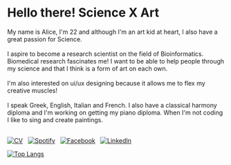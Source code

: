
<h1>
Hello there! Science X Art
</h1>


My name is Alice, I'm 22 and although I'm an art kid at heart, I also have a great passion for Science.
<br>
<br>
I aspire to become a research scientist on the field of Bioinformatics.
Biomedical research fascinates me! I want to be able to help people through my science and that I think is a form of art on each own.
<br>
<br>
I'm also interested on ui/ux designing because it allows me to flex my creative muscles! 
<br>
<br>
I speak Greek, English, Italian and French. I also have a classical harmony diploma and I'm working on getting my piano diploma. When I'm not coding I like to sing and create paintings.
<br>
<br>
<!-- social media buttons -->
[![CV][8_icon]][6]
&nbsp;
[![Spotify][5_icon]][5]
&nbsp;
[![Facebook][6_icon]][2]
&nbsp;
[![LinkedIn][4_icon2]][4]
&nbsp;
<!-- <br> -->

<!-- links to social media icons -->
<!-- icons with padding --> 
[2_icon]: http://i.imgur.com/P3YfQoD.png (facebook icon with padding) 
[3_icon1]: http://i.imgur.com/0o48UoR.png (github icon with padding) 
[4_icon1]: https://img.shields.io/badge/LinkedIn-0077B5?style=for-the-badge&logo=linkedin&logoColor=black 

<!-- icons without padding -->
[5_icon]: https://img.shields.io/badge/Spotify-1ED760?&style=for-the-badge-m&logo=spotify&logoColor=black
[6_icon]: https://img.shields.io/badge/Facebook-1877F2?style=for-the-badge-m&logo=facebook&logoColor=black
[8_icon]: https://img.shields.io/badge/Resumé-4285F4?style=for-the-badge-m&logo=google-drive&logoColor=black
[4_icon1]: https://img.shields.io/badge/LinkedIn-0077B5?style=for-the-badge&logo=linkedin&logoColor=black 
[4_icon2]: https://img.shields.io/badge/LinkedIn-0077B5?style=for-the-badge-m&logo=linkedin&logoColor=black

<!-- links to social media accounts -->
[2]: http://www.facebook.com/profile.php?id=100004037878472
[5]:https://open.spotify.com/user/31ygimx3yd2mxkc6whwbo3rcwuli
[6]: https://drive.google.com/file/d/1a9No7rBweDIdwonjAv5H2LCj0D_K3gp6/view?usp=share_link
[4]: https://linkedin.com/in/aliki-tsamopoulou-damiani-805262264

[![Top Langs](https://github-readme-stats.vercel.app/api/top-langs/?username=AliceTsDa&theme=nord&hide_border=True&layout=compact&card_width=444&langs_count=10)](https://github.com/AliceTsDa/github-readme-stats)
<!-- &exclude_repo=asr-tts-class-2021)]-->
<!---
AliceTsDa/AliceTsDa is a ✨ special ✨ repository because its `README.md` (this file) appears on your GitHub profile.
You can click the Preview link to take a look at your changes.
--->
